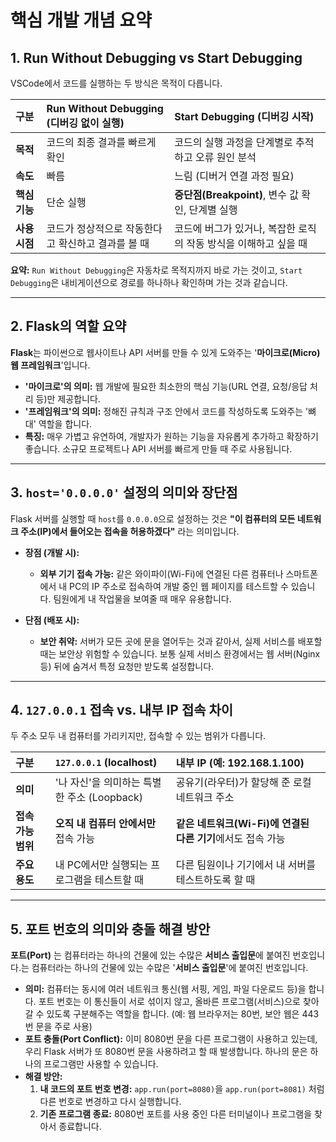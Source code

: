 # 핵심 개발 개념 요약

## 1. Run Without Debugging vs Start Debugging

VSCode에서 코드를 실행하는 두 방식은 목적이 다릅니다.

| 구분 | **Run Without Debugging (디버깅 없이 실행)** | **Start Debugging (디버깅 시작)** |
| :--- | :--- | :--- |
| **목적** | 코드의 최종 결과를 빠르게 확인 | 코드의 실행 과정을 단계별로 추적하고 오류 원인 분석 |
| **속도** | 빠름 | 느림 (디버거 연결 과정 필요) |
| **핵심 기능** | 단순 실행 | **중단점(Breakpoint)**, 변수 값 확인, 단계별 실행 |
| **사용 시점** | 코드가 정상적으로 작동한다고 확신하고 결과를 볼 때 | 코드에 버그가 있거나, 복잡한 로직의 작동 방식을 이해하고 싶을 때 |

**요약:** `Run Without Debugging`은 자동차로 목적지까지 바로 가는 것이고, `Start Debugging`은 내비게이션으로 경로를 하나하나 확인하며 가는 것과 같습니다.

---

## 2. Flask의 역할 요약

**Flask**는 파이썬으로 웹사이트나 API 서버를 만들 수 있게 도와주는 '**마이크로(Micro) 웹 프레임워크**'입니다.

- **'마이크로'의 의미:** 웹 개발에 필요한 최소한의 핵심 기능(URL 연결, 요청/응답 처리 등)만 제공합니다.
- **'프레임워크'의 의미:** 정해진 규칙과 구조 안에서 코드를 작성하도록 도와주는 '뼈대' 역할을 합니다.
- **특징:** 매우 가볍고 유연하여, 개발자가 원하는 기능을 자유롭게 추가하고 확장하기 좋습니다. 소규모 프로젝트나 API 서버를 빠르게 만들 때 주로 사용됩니다.

---

## 3. `host='0.0.0.0'` 설정의 의미와 장단점

Flask 서버를 실행할 때 `host`를 `0.0.0.0`으로 설정하는 것은 **"이 컴퓨터의 모든 네트워크 주소(IP)에서 들어오는 접속을 허용하겠다"** 라는 의미입니다.

- **장점 (개발 시):**
    - **외부 기기 접속 가능:** 같은 와이파이(Wi-Fi)에 연결된 다른 컴퓨터나 스마트폰에서 내 PC의 IP 주소로 접속하여 개발 중인 웹 페이지를 테스트할 수 있습니다. 팀원에게 내 작업물을 보여줄 때 매우 유용합니다.

- **단점 (배포 시):**
    - **보안 취약:** 서버가 모든 곳에 문을 열어두는 것과 같아서, 실제 서비스를 배포할 때는 보안상 위험할 수 있습니다. 보통 실제 서비스 환경에서는 웹 서버(Nginx 등) 뒤에 숨겨서 특정 요청만 받도록 설정합니다.

---

## 4. `127.0.0.1` 접속 vs. 내부 IP 접속 차이

두 주소 모두 내 컴퓨터를 가리키지만, 접속할 수 있는 범위가 다릅니다.

| 구분 | **`127.0.0.1` (localhost)** | **내부 IP (예: 192.168.1.100)** |
| :--- | :--- | :--- |
| **의미** | '나 자신'을 의미하는 특별한 주소 (Loopback) | 공유기(라우터)가 할당해 준 로컬 네트워크 주소 |
| **접속 가능 범위** | **오직 내 컴퓨터 안에서만** 접속 가능 | **같은 네트워크(Wi-Fi)에 연결된 다른 기기**에서도 접속 가능 |
| **주요 용도** | 내 PC에서만 실행되는 프로그램을 테스트할 때 | 다른 팀원이나 기기에서 내 서버를 테스트하도록 할 때 |

---

## 5. 포트 번호의 의미와 충돌 해결 방안

**포트(Port)** 는 컴퓨터라는 하나의 건물에 있는 수많은 **서비스 출입문**에 붙여진 번호입니다.는 컴퓨터라는 하나의 건물에 있는 수많은 '**서비스 출입문**'에 붙여진 번호입니다.

- **의미:** 컴퓨터는 동시에 여러 네트워크 통신(웹 서핑, 게임, 파일 다운로드 등)을 합니다. 포트 번호는 이 통신들이 서로 섞이지 않고, 올바른 프로그램(서비스)으로 찾아갈 수 있도록 구분해주는 역할을 합니다. (예: 웹 브라우저는 80번, 보안 웹은 443번 문을 주로 사용)
- **포트 충돌(Port Conflict):** 이미 8080번 문을 다른 프로그램이 사용하고 있는데, 우리 Flask 서버가 또 8080번 문을 사용하려고 할 때 발생합니다. 하나의 문은 하나의 프로그램만 사용할 수 있습니다.
- **해결 방안:**
    1. **내 코드의 포트 번호 변경:** `app.run(port=8080)`을 `app.run(port=8081)` 처럼 다른 번호로 변경하고 다시 실행합니다.
    2. **기존 프로그램 종료:** 8080번 포트를 사용 중인 다른 터미널이나 프로그램을 찾아서 종료합니다.
